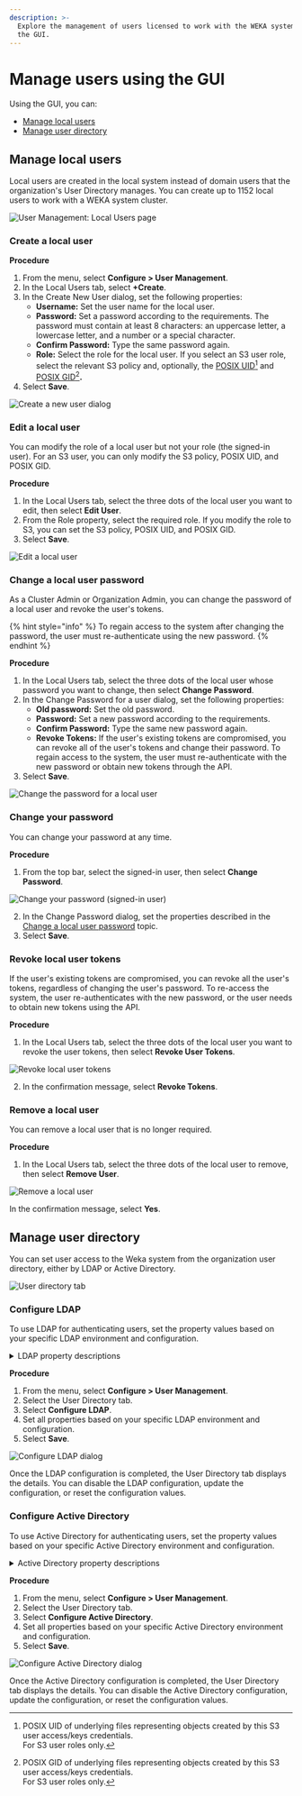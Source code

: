 ```yaml
---
description: >-
  Explore the management of users licensed to work with the WEKA system using
  the GUI.
---
```


# Manage users using the GUI

Using the GUI, you can:

* [Manage local users](user-management.md#manage-local-users)
* [Manage user directory](user-management.md#manage-user-directory)

## Manage local users

Local users are created in the local system instead of domain users that the organization's User Directory manages. You can create up to 1152 local users to work with a WEKA system cluster.

![User Management: Local Users page](../../.gitbook/assets/wmng\_local\_users.png)

### Create a local user

**Procedure**

1. From the menu, select **Configure > User Management**.
2. In the Local Users tab, select **+Create**.
3. In the Create New User dialog, set the following properties:
   * **Username:** Set the user name for the local user.
   * **Password:** Set a password according to the requirements. The password must contain at least 8 characters: an uppercase letter, a lowercase letter, and a number or a special character.
   * **Confirm Password:** Type the same password again.
   * **Role:** Select the role for the local user. If you select an S3 user role, select the relevant S3 policy and, optionally, the [POSIX UID](#user-content-fn-1)[^1] and [POSIX GID](#user-content-fn-2)[^2]**.**
4. Select **Save**.

![Create a new user dialog](<../../.gitbook/assets/wmng\_local\_users\_add (2).png>)

### Edit a local user

You can modify the role of a local user but not your role (the signed-in user). For an S3 user, you can only modify the S3 policy, POSIX UID, and POSIX GID.

**Procedure**

1. In the Local Users tab, select the three dots of the local user you want to edit, then select **Edit User**.
2. From the Role property, select the required role. If you modify the role to S3, you can set the S3 policy, POSIX UID, and POSIX GID.
3. Select **Save**.

![Edit a local user](../../.gitbook/assets/wmng\_local\_users\_edit.png)

### Change a local user password

As a Cluster Admin or Organization Admin, you can change the password of a local user and revoke the user's tokens.

{% hint style="info" %}
To regain access to the system after changing the password, the user must re-authenticate using the new password.
{% endhint %}

**Procedure**

1. In the Local Users tab, select the three dots of the local user whose password you want to change, then select **Change Password**.
2. In the Change Password for a user dialog, set the following properties:
   * **Old password:** Set the old password.
   * **Password:** Set a new password according to the requirements.
   * **Confirm Password:** Type the same new password again.
   * **Revoke Tokens:** If the user's existing tokens are compromised, you can revoke all of the user's tokens and change their password. To regain access to the system, the user must re-authenticate with the new password or obtain new tokens through the API.
3. Select **Save**.

![Change the password for a local user](../../.gitbook/assets/wmng\_local\_users\_change\_psw.png)

### Change your password

You can change your password at any time.

**Procedure**

1. From the top bar, select the signed-in user, then select **Change Password**.

![Change your password (signed-in user)](../../.gitbook/assets/wmng\_change\_your\_password.png)

2. In the Change Password dialog, set the properties described in the [Change a local user password](user-management.md#change-a-local-user-password) topic.
3. Select **Save**.

### Revoke local user tokens

If the user's existing tokens are compromised, you can revoke all the user's tokens, regardless of changing the user's password. To re-access the system, the user re-authenticates with the new password, or the user needs to obtain new tokens using the API.

**Procedure**

1. In the Local Users tab, select the three dots of the local user you want to revoke the user tokens, then select **Revoke User Tokens**.

![Revoke local user tokens](../../.gitbook/assets/wmng\_revoke\_user\_tokens\_menu.png)

2. In the confirmation message, select **Revoke Tokens**.

### Remove a local user

You can remove a local user that is no longer required.

**Procedure**

1. In the Local Users tab, select the three dots of the local user to remove, then select **Remove User**.

![Remove a local user](../../.gitbook/assets/wmng\_remove\_user\_menu.png)

In the confirmation message, select **Yes**.

## Manage user directory

You can set user access to the Weka system from the organization user directory, either by LDAP or Active Directory.

![User directory tab](../../.gitbook/assets/user\_directory\_tab\_no\_conf.png)

### Configure LDAP

To use LDAP for authenticating users, set the property values based on your specific LDAP environment and configuration.

<details>

<summary>LDAP property descriptions</summary>

* **Server URI:** The URI or address of the LDAP server, including the protocol (in this case, LDAP), the server's hostname or IP address, and the port number.\
  Example value: `ldap://ldap.example.com:389`
* **Protocol Version:** The version of the LDAP protocol being used. Common versions include LDAPv2 and LDAPv3.\
  Example value: `3`
* **Start TLS:** When enabled, this option initiates a Transport Layer Security (TLS) connection with the LDAP server. TLS provides encryption and secure communication between the client and server, protecting the confidentiality and integrity of data transmitted over the network.
*   **Ignore Certificate Failures:** When enabled, this option instructs the LDAP client to ignore certificate validation failures during the TLS/SSL handshake process. Certificate validation failures can include expired, self-signed, or mismatched certificates. Enabling this option allows the client to establish a connection even if the server's certificate cannot be fully validated. Use this option cautiously, as it may expose the connection to potential security risks.

    Enabling _Start TLS_ and _Ignore Certificate Failures_ must be done based on your specific security requirements and the configuration of your LDAP server.
* **Server Timeout Seconds:** The maximum amount of time, in seconds, the client waits for a response from the LDAP server before timing out.\
  Example value: `30`
* **Base DN :** The base distinguished name (DN) is the starting point for searching the directory tree. It represents the top-level entry in the LDAP directory.\
  Example Value: `dc=example,dc=com`
* **Reader Username:** The username or distinguished name (DN) of a dedicated reader user account used for authenticating and reading data from the LDAP server.\
  Example value: `cn=reader,dc=example,dc=com`
* **Reader Password:** The password is associated with the reader user account for authentication purposes.\
  Example Value: `********`
* **User ID Attribute:** The attribute in the LDAP schema that represents the unique identifier or username for user entries.\
  Example value: `uid`
* **User Object Class:** The object class or object type in the LDAP schema defines the structure and attributes of user entries.\
  Example value: `person`
* **User Revocation Attribute:** An attribute indicates a user account's revocation status, typically a boolean attribute set to true or false.\
  Example value: `isRevoked`
* **Group ID Attribute:** The attribute in the LDAP schema represents the unique identifier or name for group entries.\
  Example value: `cn`
* **Group Membership Attribute:** The attribute establishes the membership relationship between users and groups, specifying which users are members of a particular group.\
  Example value: `member`
* **Group Object Class:** The object class or object type in the LDAP schema defines the structure and attributes of group entries.\
  Example value: `groupOfNames`
* **Cluster Admin Group:** The LDAP group granted administrative privileges for managing the LDAP cluster.\
  Example value: `cn=cluster_admins,ou=groups,dc=example,dc=com`\
  `sAMAccountName: cluster_admins`
* **Organization Admin Role Group:** The LDAP group granted administrative privileges for managing specific organizations or units within the LDAP directory.\
  Example value: `cn=org_admins,ou=groups,dc=example,dc=com`\
  `sAMAccountName: org_admins`
* **Regular User Role Group:** The group in LDAP represents regular users with standard access privileges.\
  Example value: `cn=regular_users,ou=groups,dc=example,dc=com`\
  `sAMAccountName: regular_users`
* **Read-only User Role Group:** The group in LDAP represents users with read-only access privileges restricted from making modifications.\
  Example value: `cn=read_only_users,ou=groups,dc=example,dc=com`\
  `sAMAccountName: read_only_users`

**Note:** The `sAMAccountName` (user logon name) in the Cluster Admin, Organization Admin, Regular User, and Read-only User Role Groups can be up to 20 characters long.

</details>

**Procedure**

1. From the menu, select **Configure > User Management**.
2. Select the User Directory tab.
3. Select **Configure LDAP**.
4. Set all properties based on your specific LDAP environment and configuration.
5. Select **Save**.

![Configure LDAP dialog](../../.gitbook/assets/wmng\_configure\_ldap.png)

Once the LDAP configuration is completed, the User Directory tab displays the details. You can disable the LDAP configuration, update the configuration, or reset the configuration values.

### Configure Active Directory

To use Active Directory for authenticating users, set the property values based on your specific Active Directory environment and configuration.

<details>

<summary>Active Directory property descriptions</summary>

* **Domain:** The domain name of the Active Directory environment. It represents the network boundary and provides a way to organize and manage resources, users, and groups.\
  Example value: `example.com`
* **Server URI:** The URI or address of the Active Directory server, including the protocol (in this case, LDAP) and the server's hostname or IP address.\
  Example value: `ldap://ad.example.com`
* **Reader Username:** A dedicated reader user account's username or user principal name (UPN) used for authenticating and reading data from the Active Directory.\
  Example value: `readeruser@ad.example.com`
* **Reader Password:** The password associated with the reader user account for authentication purposes.\
  Example Value: `********`
* **Cluster Admin Role Group:** The group in Active Directory granted administrative privileges for managing the cluster or server infrastructure.\
  Example value: `CN=ClusterAdmins,CN=Users,DC=example,DC=com`\
  `sAMAccountName: ClusterAdmins`
* **Organization Admin Role Group:** The group in Active Directory granted administrative privileges for managing specific organizations or units within the Active Directory environment.\
  Example value: `CN=OrgAdmins,CN=Users,DC=example,DC=com`\
  `sAMAccountName: OrgAdmins`
* **Regular User Role Group:** The group in Active Directory represents regular users with standard access privileges.\
  Example value: `CN=RegularUsers,CN=Users,DC=example,DC=com`\
  `sAMAccountName:  RegularUsers`
* **Read-only User Role Group:** The group in Active Directory represents users with read-only access privileges, restricted from making modifications.\
  Example value: `CN=ReadOnlyUsers,CN=Users,DC=example,DC=com`\
  `sAMAccountName:  ReadOnlyUsers`

**Note:** The `sAMAccountName` (user logon name) in the Cluster Admin, Organization Admin, Regular User, and Read-only User Role Groups can be up to 20 characters long.

</details>

**Procedure**

1. From the menu, select **Configure > User Management**.
2. Select the User Directory tab.
3. Select **Configure Active Directory**.
4. Set all properties based on your specific Active Directory environment and configuration.
5. Select **Save**.

![Configure Active Directory dialog](../../.gitbook/assets/wmng\_configure\_active\_directory.png)

Once the Active Directory configuration is completed, the User Directory tab displays the details. You can disable the Active Directory configuration, update the configuration, or reset the configuration values.

[^1]: POSIX UID of underlying files representing objects created by this S3 user access/keys credentials.\
    For S3 user roles only.

[^2]: POSIX GID of underlying files representing objects created by this S3 user access/keys credentials.\
    For S3 user roles only.
